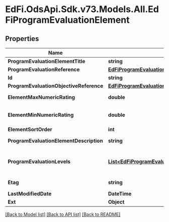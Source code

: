 # EdFi.OdsApi.Sdk.v73.Models.All.EdFiProgramEvaluationElement

## Properties

Name | Type | Description | Notes
------------ | ------------- | ------------- | -------------
**ProgramEvaluationElementTitle** | **string** | The name or title of the program evaluation element. | 
**ProgramEvaluationReference** | [**EdFiProgramEvaluationReference**](EdFiProgramEvaluationReference.md) |  | 
**Id** | **string** |  | [optional] 
**ProgramEvaluationObjectiveReference** | [**EdFiProgramEvaluationObjectiveReference**](EdFiProgramEvaluationObjectiveReference.md) |  | [optional] 
**ElementMaxNumericRating** | **double** | The maximum summary numerical rating or score for the program evaluation element. | [optional] 
**ElementMinNumericRating** | **double** | The minimum summary numerical rating or score for the program evaluation element. If omitted, assumed to be 0.0. | [optional] 
**ElementSortOrder** | **int** | The sort order of this program evaluation element. | [optional] 
**ProgramEvaluationElementDescription** | **string** | The long description of the program evaluation element. | [optional] 
**ProgramEvaluationLevels** | [**List&lt;EdFiProgramEvaluationElementProgramEvaluationLevel&gt;**](EdFiProgramEvaluationElementProgramEvaluationLevel.md) | An unordered collection of programEvaluationElementProgramEvaluationLevels. The descriptive level(s) of ratings (cut scores) for the program evaluation element. | [optional] 
**Etag** | **string** | A unique system-generated value that identifies the version of the resource. | [optional] 
**LastModifiedDate** | **DateTime** | The date and time the resource was last modified. | [optional] 
**Ext** | **Object** | Extensions to the ProgramEvaluationElement entity. | [optional] 

[[Back to Model list]](../../README.md#documentation-for-models) [[Back to API list]](../../README.md#documentation-for-api-endpoints) [[Back to README]](../../README.md)

